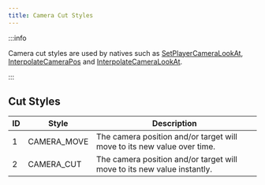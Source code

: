```yaml
---
title: Camera Cut Styles
---
```


:::info

Camera cut styles are used by natives such as [SetPlayerCameraLookAt](../functions/SetPlayerCameraLookAt), [InterpolateCameraPos](../functions/InterpolateCameraPos) and [InterpolateCameraLookAt](../functions/InterpolateCameraLookAt).

:::

## Cut Styles

| ID | Style | Description                    |
| -- | ---- | ------------------------------- |
| 1 | CAMERA_MOVE | The camera position and/or target will move to its new value over time. |
| 2 | CAMERA_CUT | The camera position and/or target will move to its new value instantly. |
